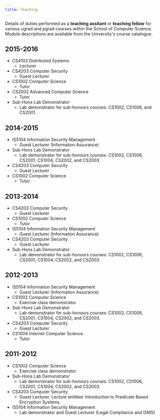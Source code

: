 ```yaml
---
title: Teaching
...
```


Details of duties performed as a **teaching assitant** or **teaching
fellow** for various ugrad and pgrad courses within the School of
Computer Science. Module descriptions are available from the
University's course catalogue.

## 2015-2016

+ CS4103 Distributed Systems
    + Lecturer
+  CS4203 Computer Security
    + Guest Lecturer
+  CS1002 Computer Science
    + Tutor
+  CS2002 Advanced Computer Science
    + Tutor
+  Sub-Hons Lab Demonstrator
    + Lab demonstrator for sub-honours courses: CS1002, CS1006, and CS2001.

## 2014-2015

+  IS5104 Information Security Management
    + Guest Lecturer (Information Assurance)
+  Sub-Hons Lab Demonstrator
    + Lab demonstrator for sub-honours courses: CS1002, CS1006, CS2001, CS1004, CS2002, and CS2003.
+  CS4203 Computer Security
    + Guest Lecturer
+  CS1002 Computer Science
    + Tutor

## 2013-2014

+  CS4203 Computer Security
    + Guest Lecturer
+  CS1002 Computer Science
    + Tutor
+  IS5104 Information Security Management
    + Guest Lecturer (Information Assurance)
+  CS4203 Computer Security
    + Guest Lecturer
+  Sub-Hons Lab Demonstrator
    + Lab demonstrator for sub-honours courses: CS1002, CS1006, CS2001, CS1004, CS2002, and CS2003.

## 2012-2013

+  IS5104 Information Security Management
    + Guest Lecturer (Information Assurance)
+  CS1002 Computer Science
    + Exercise class demonstrator
+  Sub-Hons Lab Demonstrator
    + Lab demonstrator for sub-honours courses: CS1002, CS1006, CS2001, CS1004, CS2002, and CS2003.
+  CS4203 Computer Security
    + Guest Lecturer
+  CS1004 Internet Computer Science
    + Tutor

## 2011-2012

+  CS1002 Computer Science
    + Exercise class demonstrator
+  Sub-Hons Lab Demonstrator
    + Lab demonstrator for sub-honours courses: CS1002, CS1006, CS2001, CS1004, CS2002, and CS2003.
+  CS4203 Computer Security
    + Guest Lecturer. Lecture entitled: Introduction to Predicate Based Encryption Systems.
+  IS5104 Information Security Management
    +  Lab demonstrator and Guest Lecturer (Legal Compliance and ISMS)
